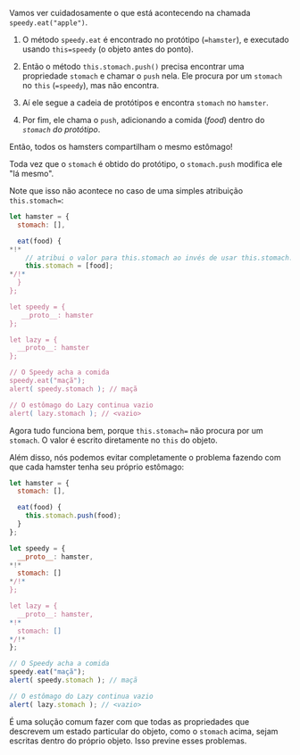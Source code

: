 Vamos ver cuidadosamente o que está acontecendo na chamada `speedy.eat("apple")`.

1. O método `speedy.eat` é encontrado no protótipo (`=hamster`), e executado usando `this=speedy` (o objeto antes do ponto).

2. Então o método `this.stomach.push()` precisa encontrar uma propriedade `stomach` e chamar o `push` nela. Ele procura por um `stomach` no `this` (`=speedy`), mas não encontra.

3. Aí ele segue a cadeia de protótipos e encontra `stomach` no `hamster`.

4. Por fim, ele chama o `push`, adicionando a comida (*food*) dentro do *`stomach` do protótipo*.

Então, todos os hamsters compartilham o mesmo estômago!

Toda vez que o `stomach` é obtido do protótipo, o `stomach.push` modifica ele "lá mesmo".

Note que isso não acontece no caso de uma simples atribuição `this.stomach=`:

```js run
let hamster = {
  stomach: [],

  eat(food) {
*!*
    // atribui o valor para this.stomach ao invés de usar this.stomach.push
    this.stomach = [food];
*/!*
  }
};

let speedy = {
   __proto__: hamster
};

let lazy = {
  __proto__: hamster
};

// O Speedy acha a comida
speedy.eat("maçã");
alert( speedy.stomach ); // maçã

// O estômago do Lazy continua vazio
alert( lazy.stomach ); // <vazio>
```

Agora tudo funciona bem, porque `this.stomach=` não procura por um `stomach`. O valor é escrito diretamente no `this` do objeto.

Além disso, nós podemos evitar completamente o problema fazendo com que cada hamster tenha seu próprio estômago:

```js run
let hamster = {
  stomach: [],

  eat(food) {
    this.stomach.push(food);
  }
};

let speedy = {
  __proto__: hamster,
*!*
  stomach: []
*/!*
};

let lazy = {
  __proto__: hamster,
*!*
  stomach: []
*/!*
};

// O Speedy acha a comida
speedy.eat("maçã");
alert( speedy.stomach ); // maçã

// O estômago do Lazy continua vazio
alert( lazy.stomach ); // <vazio>
```

É uma solução comum fazer com que todas as propriedades que descrevem um estado particular do objeto, como o `stomach` acima, sejam escritas dentro do próprio objeto. Isso previne esses problemas.
